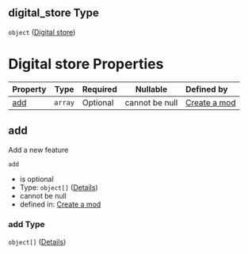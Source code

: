 ## digital_store Type

`object` ([Digital store](generic-properties-digital-store.md))

# Digital store Properties

| Property    | Type    | Required | Nullable       | Defined by                                                                                                                                                  |
| :---------- | ------- | -------- | -------------- | :---------------------------------------------------------------------------------------------------------------------------------------------------------- |
| [add](#add) | `array` | Optional | cannot be null | [Create a mod](generic-properties-digital-store-properties-add.md "http&#x3A;//www.city-game-studio.com/mod.json#/properties/digital_store/properties/add") |

## add

Add a new feature


`add`

-   is optional
-   Type: `object[]` ([Details](generic-properties-digital-store-properties-add-items.md))
-   cannot be null
-   defined in: [Create a mod](generic-properties-digital-store-properties-add.md "http&#x3A;//www.city-game-studio.com/mod.json#/properties/digital_store/properties/add")

### add Type

`object[]` ([Details](generic-properties-digital-store-properties-add-items.md))
